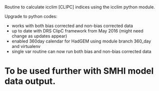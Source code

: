 Routine to calculate icclim [CLIPC] indices using the icclim python module.

Upgrade to python codes:

- works with both bias corrected and non-bias corrected data
- up to date with DRS ClipC framework from May 2016 (might need change as updates appear)
- enabled 360day calendar for HadGEM using module branch 360_day and virtualenv
- single var routine can now run both bias and non-bias corrected data

To be used further with SMHI model data output.
=======
